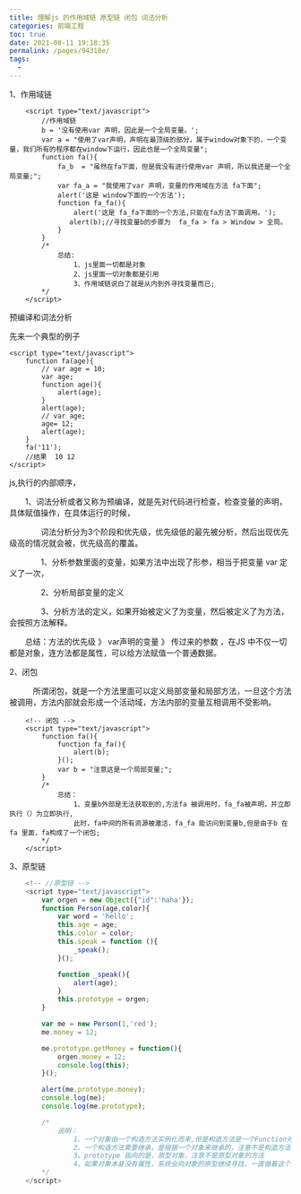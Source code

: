 ```yaml
---
title: 理解js 的作用域链 原型链 闭包 词法分析
categories: 前端工程
toc: true
date: 2021-08-11 19:18:35
permalink: /pages/94318e/
tags: 
  - 
---
```


1、作用域链　　


```
    <script type="text/javascript">
        //作用域链
        b = '没有使用var 声明，因此是一个全局变量。';
        var a = "使用了var声明，声明在最顶级的部分，属于window对象下的，一个变量，我们所有的程序都在window下运行，因此也是一个全局变量";
        function fa(){
            fa_b  = "虽然在fa下面，但是我没有进行使用var 声明，所以我还是一个全局变量;";
            var fa_a = "我使用了var 声明，变量的作用域在方法 fa下面";
            alert('这是 window下面的一个方法');    
            function fa_fa(){
                alert('这是 fa_fa下面的一个方法,只能在fa方法下面调用。');
　　　　　　　　　alert(b);//寻找变量b的步骤为  fa_fa > fa > Window > 全局。    
            }
        }
        /*
            总结:
                1、js里面一切都是对象    
                2、js里面一切对象都是引用
                3、作用域链说白了就是从内到外寻找变量而已;    
        */
    </script>
```


 预编译和词法分析

先来一个典型的例子


```
<script type="text/javascript">
    function fa(age){
        // var age = 10;
        var age;
        function age(){
            alert(age);
        }
        alert(age);
        // var age;
        age= 12;
        alert(age);
    }
    fa('11');
    //结果  10 12
</script>
```

js,执行的内部顺序，

　　1、词法分析或者又称为预编译，就是先对代码进行检查，检查变量的声明，具体赋值操作，在具体运行的时候，

　　　　词法分析分为3个阶段和优先级，优先级低的最先被分析，然后出现优先级高的情况就会被，优先级高的覆盖。

　　　　1、分析参数里面的变量，如果方法中出现了形参，相当于把变量 var 定义了一次，

　　　　2、分析局部变量的定义

　　　　3、分析方法的定义，如果开始被定义了为变量，然后被定义了为方法，会按照方法解释。

　　总结：方法的优先级 》  var声明的变量 》 传过来的参数 ，在JS 中不仅一切都是对象，连方法都是属性，可以给方法赋值一个普通数据。

2、闭包

　　　所谓闭包，就是一个方法里面可以定义局部变量和局部方法，一旦这个方法被调用，方法内部就会形成一个活动域，方法内部的变量互相调用不受影响。


```
    <!-- 闭包 -->
    <script type="text/javascript">
        function fa(){
            function fa_fa(){
                alert(b);
            }();
            var b = "注意这是一个局部变量;";
        }
        /*
            总结：
                1、变量b外部是无法获取到的,方法fa 被调用时，fa_fa被声明，并立即执行（）为立即执行,
                此时，fa中间的所有资源被激活，fa_fa 能访问到变量b,但是由于b 在fa 里面，fa构成了一个闭包;
        */
    </script>
```


3、原型链

```javascript
    <!-- //原型链 -->
    <script type="text/javascript">
        var orgen = new Object({"id":'haha'});
        function Person(age,color){
            var word = 'hello';
            this.age = age;
            this.color = color;
            this.speak = function (){
                _speak();
            }();

            function _speak(){
                alert(age);
            }
            this.prototype = orgen;
        }    

        var me = new Person(1,'red');
        me.money = 12;

        me.prototype.getMoney = function(){
            orgen.money = 12;
            console.log(this);
        }();

        alert(me.prototype.money);
        console.log(me);
        console.log(me.prototype);    

        /*
            说明：
                1、一个对象由一个构造方法实例化而来,但是构造方法是一个Function对象。
                2、一个构造方法需要继承，是根据一个对象来继承的，注意不是构造方法、
                3、prototype 指向的是，原型对象，注意不是原型对象的方法
                4、如果对象本身没有属性，系统会向对象的原型继续寻找，一直循着这个链条寻找，这就是原型链
        */
    </script>
```